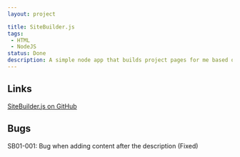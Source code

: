 ```yaml
---
layout: project

title: SiteBuilder.js
tags:
 - HTML
 - NodeJS
status: Done
description: A simple node app that builds project pages for me based off of questions it asks.
---
```


## Links

[SiteBuilder.js on GitHub](https://github.com/C1200/SiteBuilder.js)

## Bugs

SB01-001: Bug when adding content after the description (Fixed)